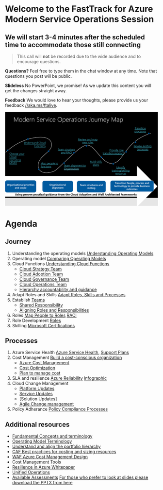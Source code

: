 # Welcome to the FastTrack for Azure Modern Service Operations Session
## We will start 3-4 minutes after the scheduled time to accommodate those still connecting

> This call will **not** be recorded due to the wide audience and to encourage questions.

**Questions?** Feel free to type them in the chat window at any time. Note that questions you post will be public. 

**Slideless** No PowerPoint, we promise! As we update this content you will get the changes straight away.

**Feedback** We would love to hear your thoughts, please provide us your feedback [//aka.ms/ftalive](https://aka.ms/ftalive).

![journey](/png/Journey.PNG)

# Agenda
## Journey

1. Understanding the operating models [Understanding Operating Models](https://docs.microsoft.com/en-us/azure/cloud-adoption-framework/operating-model)
2. Operating model [Comparing Operating Models](https://docs.microsoft.com/en-us/azure/cloud-adoption-framework/operating-model/compare)
4. Cloud Functions [Understanding Cloud Functions](https://docs.microsoft.com/en-us/azure/cloud-adoption-framework/organize/#understand-required-cloud-functions)  
   * [Cloud Strategy Team](https://docs.microsoft.com/en-us/azure/cloud-adoption-framework/get-started/team/cloud-strategy) 
   * [Cloud Adoption Team](https://docs.microsoft.com/en-us/azure/cloud-adoption-framework/get-started/team/cloud-adoption)
   * [Cloud Governance Team](https://docs.microsoft.com/en-us/azure/cloud-adoption-framework/get-started/team/cloud-governance)
   * [Cloud Operations Team](https://docs.microsoft.com/en-us/azure/cloud-adoption-framework/get-started/team/cloud-operations)
   * [Hierarchy accountability and guidance](https://docs.microsoft.com/en-us/azure/cloud-adoption-framework/reference/fundamental-concepts/hosting-hierarchy#hierarchy-accountability-and-guidance)
6. Adapt Roles and Skills [Adapt Roles, Skills and Processes](https://docs.microsoft.com/en-us/azure/cloud-adoption-framework/plan/adapt-roles-skills-processes)
7. Establish  [Teams](https://docs.microsoft.com/en-us/azure/cloud-adoption-framework/get-started/#establish-teams)  
   * [Shared Responsibility](https://docs.microsoft.com/en-us/azure/security/fundamentals/shared-responsibility)
   * [Aligning Roles and Responsibilities](https://docs.microsoft.com/en-us/azure/cloud-adoption-framework/migrate/migration-considerations/prerequisites/cultural-complexity)  
9.  Roles [Map People to Roles](https://docs.microsoft.com/en-us/azure/cloud-adoption-framework/organize/organization-structures) [RACI](https://docs.microsoft.com/en-us/azure/cloud-adoption-framework/organize/raci-alignment)
10.  Role Development [Roles](https://docs.microsoft.com/en-us/azure/cloud-adoption-framework/plan/suggested-skills)
11. Skilling [Microsoft Certifications](https://docs.microsoft.com/en-us/learn/certifications/)

## Processes
1. Azure Service Health [Azure Service Health](https://azure.microsoft.com/en-us/features/service-health/#features), [Support Plans](https://azure.microsoft.com/en-us/support/plans/)
2. Cost Management [Build a cost-conscious organization](https://docs.microsoft.com/en-us/azure/cloud-adoption-framework/organize/cost-conscious-organization)
   * [Azure Cost Management](https://docs.microsoft.com/en-us/azure/cost-management-billing/cost-management-billing-overview)  
   * [Cost Optimization](https://docs.microsoft.com/en-us/azure/cost-management-billing/costs/cost-mgt-best-practices)   
   * [Plan to manage cost](https://docs.microsoft.com/en-us/azure/cost-management-billing/understand/plan-manage-costs)  
3. SLA and resilience [Azure Reliability](https://azure.microsoft.com/en-us/features/reliability/#features) [Infographic](https://azure.microsoft.com/mediahandler/files/resourcefiles/infographic-reliability-with-microsoft-azure/InfographicRC2.pdf) 
4. Cloud Change Management
    * [Platform Updates](https://azure.microsoft.com/en-us/updates/)
    * [Service Updates](https://docs.microsoft.com/en-us/azure/cloud-adoption-framework/ready/enterprise-scale/platform-automation-and-devops)
    * [Solution Updates]
   * [Agile Change management](https://docs.microsoft.com/en-us/azure/cloud-adoption-framework/migrate/migration-considerations/prerequisites/technical-complexity)
5. Policy Adherance [Policy Compliance Processes](https://docs.microsoft.com/en-us/azure/cloud-adoption-framework/govern/policy-compliance/processes)

## Additional resources
* [Fundamental Concepts and terminology](https://docs.microsoft.com/en-us/azure/cloud-adoption-framework/ready/considerations/fundamental-concepts)
* [Operating Model Terminology](https://docs.microsoft.com/en-us/azure/cloud-adoption-framework/operating-model/terms)
* [Understand and align the portfolio hierarchy](https://docs.microsoft.com/en-us/azure/cloud-adoption-framework/reference/fundamental-concepts/hosting-hierarchy#hierarchy-accountability-and-guidance)
* [CAF Best practices for costing and sizing resources](https://docs.microsoft.com/en-us/azure/cloud-adoption-framework/govern/cost-management/best-practices)
* [WAF Azure Cost Management Design](https://docs.microsoft.com/en-us/azure/architecture/framework/cost/design-model)   
* [Cost Management Tools](https://docs.microsoft.com/en-us/azure/cloud-adoption-framework/govern/cost-management/toolchain)
* [Resilience in Azure Whitepaper](https://azure.microsoft.com/mediahandler/files/resourcefiles/resilience-in-azure-whitepaper/Resilience%20in%20Azure.pdf)
* [Unified Operations](https://docs.microsoft.com/en-au/azure/cloud-adoption-framework/scenarios/hybrid/unified-operations#defining-unified-operations)
* [Available Assessments](https://docs.microsoft.com/en-us/assessments/)
[For those who prefer to look at slides please download the PPTX from here](https://github.com/Azure/fta-ModernServiceManagement/blob/main/doc/Modern%20Service%20Management%20V2.0%20-%20publish.pptx)

